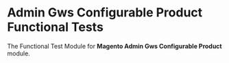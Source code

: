 # Admin Gws Configurable Product Functional Tests

The Functional Test Module for **Magento Admin Gws Configurable Product** module.

